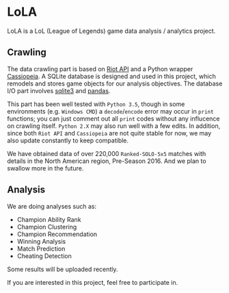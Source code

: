 # LoLA

LoLA is a LoL (League of Legends) game data analysis / analytics project.

## Crawling

The data crawling part is based on [Riot API](https://developer.riotgames.com/api/methods) and a Python wrapper [Cassiopeia](https://github.com/meraki-analytics/cassiopeia). A SQLite database is designed and used in this project, which remodels and stores game objects for our analysis objectives. The database I/O part involves [sqlite3](https://docs.python.org/3.5/library/sqlite3.html) and [pandas](http://pandas.pydata.org/). 

This part has been well tested with `Python 3.5`, though in some environments (e.g. `Windows CMD`) a `decode`/`encode` error may occur in `print` functions; you can just comment out all `print` codes without any influcence on crawling itself. `Python 2.X` may also run well with a few edits. In addition, since both `Riot API` and `Cassiopeia` are not quite stable for now, we may also update constantly to keep compatible.

We have obtained data of over 220,000 `Ranked-SOLO-5x5` matches with details in the North American region, Pre-Season 2016. And we plan to swallow more in the future.

## Analysis

We are doing analyses such as:

- Champion Ability Rank
- Champion Clustering
- Champion Recommendation
- Winning Analysis
- Match Prediction
- Cheating Detection

Some results will be uploaded recently. 

If you are interested in this project, feel free to participate in.